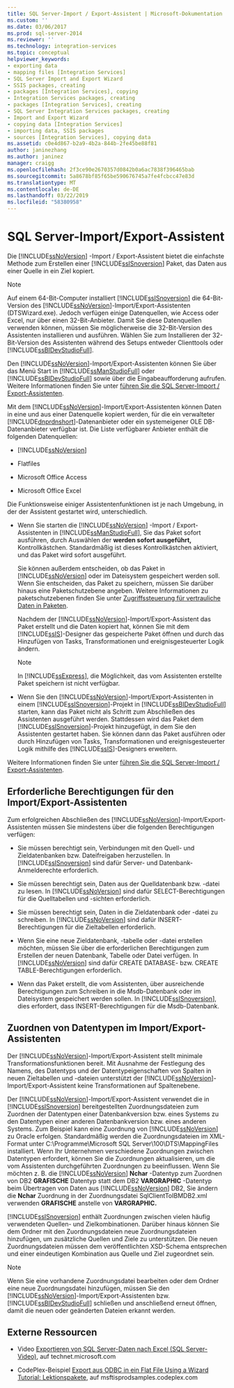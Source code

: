 ```yaml
---
title: SQL Server-Import / Export-Assistent | Microsoft-Dokumentation
ms.custom: ''
ms.date: 03/06/2017
ms.prod: sql-server-2014
ms.reviewer: ''
ms.technology: integration-services
ms.topic: conceptual
helpviewer_keywords:
- exporting data
- mapping files [Integration Services]
- SQL Server Import and Export Wizard
- SSIS packages, creating
- packages [Integration Services], copying
- Integration Services packages, creating
- packages [Integration Services], creating
- SQL Server Integration Services packages, creating
- Import and Export Wizard
- copying data [Integration Services]
- importing data, SSIS packages
- sources [Integration Services], copying data
ms.assetid: c0e4d867-b2a9-4b2a-844b-2fe45be88f81
author: janinezhang
ms.author: janinez
manager: craigg
ms.openlocfilehash: 2f3ce90e2670357d0842b0a6ac7838f396465bab
ms.sourcegitcommit: 5a8678bf85f65be590676745a7fe4fcbcc47e83d
ms.translationtype: MT
ms.contentlocale: de-DE
ms.lasthandoff: 03/22/2019
ms.locfileid: "58380958"
---
```

# <a name="sql-server-import-and-export-wizard"></a>SQL Server-Import/Export-Assistent
  Die [!INCLUDE[ssNoVersion](../../includes/ssnoversion-md.md)] -Import / Export-Assistent bietet die einfachste Methode zum Erstellen einer [!INCLUDE[ssISnoversion](../../includes/ssisnoversion-md.md)] Paket, das Daten aus einer Quelle in ein Ziel kopiert.  
  
> [!NOTE]  
>  Auf einem 64-Bit-Computer installiert [!INCLUDE[ssISnoversion](../../includes/ssisnoversion-md.md)] die 64-Bit-Version des [!INCLUDE[ssNoVersion](../../includes/ssnoversion-md.md)]-Import/Export-Assistenten (DTSWizard.exe). Jedoch verfügen einige Datenquellen, wie Access oder Excel, nur über einen 32-Bit-Anbieter. Damit Sie diese Datenquellen verwenden können, müssen Sie möglicherweise die 32-Bit-Version des Assistenten installieren und ausführen. Wählen Sie zum Installieren der 32-Bit-Version des Assistenten während des Setups entweder Clienttools oder [!INCLUDE[ssBIDevStudioFull](../../includes/ssbidevstudiofull-md.md)].  
  
 Den [!INCLUDE[ssNoVersion](../../includes/ssnoversion-md.md)]-Import/Export-Assistenten können Sie über das Menü Start in [!INCLUDE[ssManStudioFull](../../includes/ssmanstudiofull-md.md)] oder [!INCLUDE[ssBIDevStudioFull](../../includes/ssbidevstudiofull-md.md)] sowie über die Eingabeaufforderung aufrufen. Weitere Informationen finden Sie unter [führen Sie die SQL Server-Import / Export-Assistenten](start-the-sql-server-import-and-export-wizard.md).  
  
 Mit dem [!INCLUDE[ssNoVersion](../../includes/ssnoversion-md.md)]-Import/Export-Assistenten können Daten in eine und aus einer Datenquelle kopiert werden, für die ein verwalteter [!INCLUDE[dnprdnshort](../../includes/dnprdnshort-md.md)]-Datenanbieter oder ein systemeigener OLE DB-Datenanbieter verfügbar ist. Die Liste verfügbarer Anbieter enthält die folgenden Datenquellen:  
  
-   [!INCLUDE[ssNoVersion](../../includes/ssnoversion-md.md)]  
  
-   Flatfiles  
  
-   Microsoft Office Access  
  
-   Microsoft Office Excel  
  
 Die Funktionsweise einiger Assistentenfunktionen ist je nach Umgebung, in der der Assistent gestartet wird, unterschiedlich.  
  
-   Wenn Sie starten die [!INCLUDE[ssNoVersion](../../includes/ssnoversion-md.md)] -Import / Export-Assistenten in [!INCLUDE[ssManStudioFull](../../includes/ssmanstudiofull-md.md)], Sie das Paket sofort ausführen, durch Auswählen der **werden sofort ausgeführt,** Kontrollkästchen. Standardmäßig ist dieses Kontrollkästchen aktiviert, und das Paket wird sofort ausgeführt.  
  
     Sie können außerdem entscheiden, ob das Paket in [!INCLUDE[ssNoVersion](../../includes/ssnoversion-md.md)] oder im Dateisystem gespeichert werden soll. Wenn Sie entscheiden, das Paket zu speichern, müssen Sie darüber hinaus eine Paketschutzebene angeben. Weitere Informationen zu paketschutzebenen finden Sie unter [Zugriffssteuerung für vertrauliche Daten in Paketen](../security/access-control-for-sensitive-data-in-packages.md).  
  
     Nachdem der [!INCLUDE[ssNoVersion](../../includes/ssnoversion-md.md)]-Import/Export-Assistent das Paket erstellt und die Daten kopiert hat, können Sie mit dem [!INCLUDE[ssIS](../../includes/ssis-md.md)]-Designer das gespeicherte Paket öffnen und durch das Hinzufügen von Tasks, Transformationen und ereignisgesteuerter Logik ändern.  
  
    > [!NOTE]  
    >  In [!INCLUDE[ssExpress](../../includes/ssexpress-md.md)], die Möglichkeit, das vom Assistenten erstellte Paket speichern ist nicht verfügbar.  
  
-   Wenn Sie den [!INCLUDE[ssNoVersion](../../includes/ssnoversion-md.md)]-Import/Export-Assistenten in einem [!INCLUDE[ssISnoversion](../../includes/ssisnoversion-md.md)]-Projekt in [!INCLUDE[ssBIDevStudioFull](../../includes/ssbidevstudiofull-md.md)] starten, kann das Paket nicht als Schritt zum Abschließen des Assistenten ausgeführt werden. Stattdessen wird das Paket dem [!INCLUDE[ssISnoversion](../../includes/ssisnoversion-md.md)]-Projekt hinzugefügt, in dem Sie den Assistenten gestartet haben. Sie können dann das Paket ausführen oder durch Hinzufügen von Tasks, Transformationen und ereignisgesteuerter Logik mithilfe des [!INCLUDE[ssIS](../../includes/ssis-md.md)]-Designers erweitern.  
  
 Weitere Informationen finden Sie unter [führen Sie die SQL Server-Import / Export-Assistenten](start-the-sql-server-import-and-export-wizard.md).  
  
## <a name="permissions-required-by-the-import-and-export-wizard"></a>Erforderliche Berechtigungen für den Import/Export-Assistenten  
 Zum erfolgreichen Abschließen des [!INCLUDE[ssNoVersion](../../includes/ssnoversion-md.md)]-Import/Export-Assistenten müssen Sie mindestens über die folgenden Berechtigungen verfügen:  
  
-   Sie müssen berechtigt sein, Verbindungen mit den Quell- und Zieldatenbanken bzw. Dateifreigaben herzustellen. In [!INCLUDE[ssISnoversion](../../includes/ssisnoversion-md.md)] sind dafür Server- und Datenbank-Anmelderechte erforderlich.  
  
-   Sie müssen berechtigt sein, Daten aus der Quelldatenbank bzw. -datei zu lesen. In [!INCLUDE[ssNoVersion](../../includes/ssnoversion-md.md)] sind dafür SELECT-Berechtigungen für die Quelltabellen und -sichten erforderlich.  
  
-   Sie müssen berechtigt sein, Daten in die Zieldatenbank oder -datei zu schreiben. In [!INCLUDE[ssNoVersion](../../includes/ssnoversion-md.md)] sind dafür INSERT-Berechtigungen für die Zieltabellen erforderlich.  
  
-   Wenn Sie eine neue Zieldatenbank, -tabelle oder -datei erstellen möchten, müssen Sie über die erforderlichen Berechtigungen zum Erstellen der neuen Datenbank, Tabelle oder Datei verfügen. In [!INCLUDE[ssNoVersion](../../includes/ssnoversion-md.md)] sind dafür CREATE DATABASE- bzw. CREATE TABLE-Berechtigungen erforderlich.  
  
-   Wenn das Paket erstellt, die vom Assistenten, über ausreichende Berechtigungen zum Schreiben in die Msdb-Datenbank oder im Dateisystem gespeichert werden sollen. In [!INCLUDE[ssISnoversion](../../includes/ssisnoversion-md.md)], dies erfordert, dass INSERT-Berechtigungen für die Msdb-Datenbank.  
  
## <a name="mapping-data-types-in-the-import-and-export-wizard"></a>Zuordnen von Datentypen im Import/Export-Assistenten  
 Der [!INCLUDE[ssNoVersion](../../includes/ssnoversion-md.md)]-Import/Export-Assistent stellt minimale Transformationsfunktionen bereit. Mit Ausnahme der Festlegung des Namens, des Datentyps und der Datentypeigenschaften von Spalten in neuen Zieltabellen und -dateien unterstützt der [!INCLUDE[ssNoVersion](../../includes/ssnoversion-md.md)]-Import/Export-Assistent keine Transformationen auf Spaltenebene.  
  
 Der [!INCLUDE[ssNoVersion](../../includes/ssnoversion-md.md)]-Import/Export-Assistent verwendet die in [!INCLUDE[ssISnoversion](../../includes/ssisnoversion-md.md)] bereitgestellten Zuordnungsdateien zum Zuordnen der Datentypen einer Datenbankversion bzw. eines Systems zu den Datentypen einer anderen Datenbankversion bzw. eines anderen Systems. Zum Beispiel kann eine Zuordnung von [!INCLUDE[ssNoVersion](../../includes/ssnoversion-md.md)] zu Oracle erfolgen. Standardmäßig werden die Zuordnungsdateien im XML-Format unter C:\Programme\Microsoft SQL Server\100\DTS\MappingFiles installiert. Wenn Ihr Unternehmen verschiedene Zuordnungen zwischen Datentypen erfordert, können Sie die Zuordnungen aktualisieren, um die vom Assistenten durchgeführten Zuordnungen zu beeinflussen. Wenn Sie möchten z. B. die [!INCLUDE[ssNoVersion](../../includes/ssnoversion-md.md)] **Nchar** -Datentyp zum Zuordnen von DB2 **GRAFISCHE** Datentyp statt dem DB2 **VARGRAPHIC** -Datentyp beim Übertragen von Daten aus [!INCLUDE[ssNoVersion](../../includes/ssnoversion-md.md)] DB2, Sie ändern die **Nchar** Zuordnung in der Zuordnungsdatei SqlClientToIBMDB2.xml verwenden **GRAFISCHE** anstelle von **VARGRAPHIC.**  
  
 [!INCLUDE[ssISnoversion](../../includes/ssisnoversion-md.md)] enthält Zuordnungen zwischen vielen häufig verwendeten Quellen- und Zielkombinationen. Darüber hinaus können Sie dem Ordner mit den Zuordnungsdateien neue Zuordnungsdateien hinzufügen, um zusätzliche Quellen und Ziele zu unterstützen. Die neuen Zuordnungsdateien müssen dem veröffentlichten XSD-Schema entsprechen und einer eindeutigen Kombination aus Quelle und Ziel zugeordnet sein.  
  
> [!NOTE]  
>  Wenn Sie eine vorhandene Zuordnungsdatei bearbeiten oder dem Ordner eine neue Zuordnungsdatei hinzufügen, müssen Sie den [!INCLUDE[ssNoVersion](../../includes/ssnoversion-md.md)]-Import/Export-Assistenten bzw. [!INCLUDE[ssBIDevStudioFull](../../includes/ssbidevstudiofull-md.md)] schließen und anschließend erneut öffnen, damit die neuen oder geänderten Dateien erkannt werden.  
  
## <a name="external-resources"></a>Externe Ressourcen  
  
-   Video [Exportieren von SQL Server-Daten nach Excel (SQL Server-Video)](https://go.microsoft.com/fwlink/?LinkID=200975), auf technet.microsoft.com  
  
-   CodePlex-Beispiel [Export aus ODBC in ein Flat File Using a Wizard Tutorial: Lektionspakete](https://go.microsoft.com/fwlink/?LinkId=217657), auf msftisprodsamples.codeplex.com  
  
  
